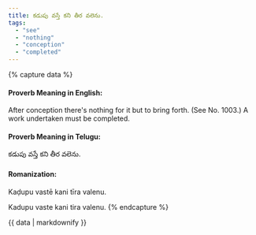 ```yaml
---
title: కడుపు వస్తే కని తీర వలెను.
tags:
  - "see"
  - "nothing"
  - "conception"
  - "completed"
---
```


{% capture data %}
#### Proverb Meaning in English:
After conception there's nothing for it but to bring forth.
(See No. 1003.)
A work undertaken must be completed.

#### Proverb Meaning in Telugu:
కడుపు వస్తే కని తీర వలెను.

#### Romanization:
Kaḍupu vastē kani tīra valenu.

Kadupu vaste kani tira valenu.
{% endcapture %}

{{ data | markdownify }}

